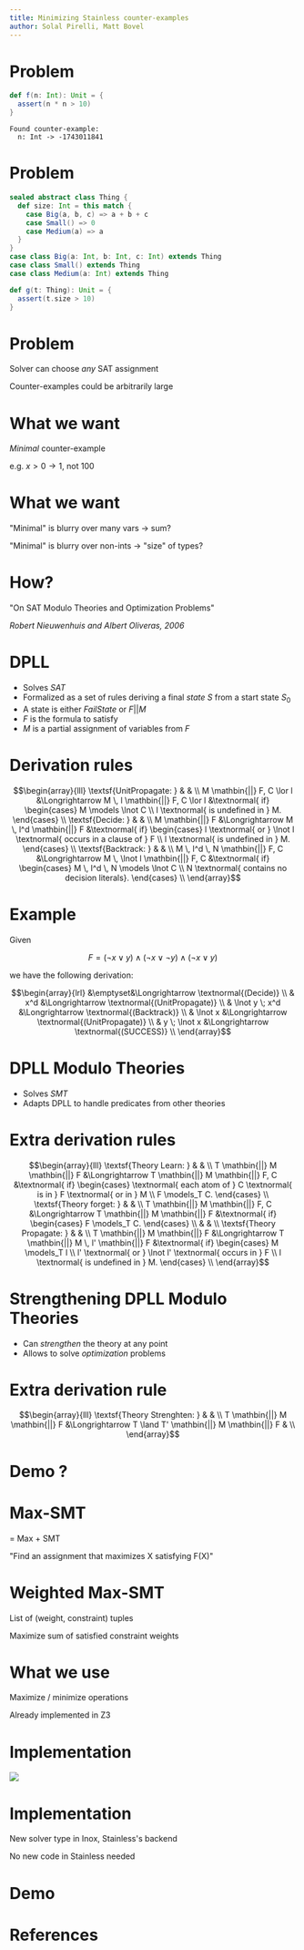 ```yaml
---
title: Minimizing Stainless counter-examples
author: Solal Pirelli, Matt Bovel
---
```


# Problem

```scala
def f(n: Int): Unit = {
  assert(n * n > 10)
}
```

```
Found counter-example:
  n: Int -> -1743011841
```

# Problem

```scala
sealed abstract class Thing {
  def size: Int = this match {
    case Big(a, b, c) => a + b + c
    case Small() => 0
    case Medium(a) => a
  }
}
case class Big(a: Int, b: Int, c: Int) extends Thing
case class Small() extends Thing
case class Medium(a: Int) extends Thing

def g(t: Thing): Unit = {
  assert(t.size > 10)
}
```

# Problem

Solver can choose _any_ SAT assignment

Counter-examples could be arbitrarily large


# What we want

_Minimal_ counter-example

e.g. $x > 0 \rightarrow 1$, not $100$


# What we want

"Minimal" is blurry over many vars -> sum?

"Minimal" is blurry over non-ints -> "size" of types?


# How?

"On SAT Modulo Theories and Optimization Problems"

_Robert Nieuwenhuis and Albert Oliveras, 2006_



# DPLL

- Solves _SAT_
- Formalized as a set of rules deriving a final _state_ $S$ from a start state $S_0$
- A state is either $FailState$ or $F \mathbin{||} M$
- $F$ is the formula to satisfy
- $M$ is a partial assignment of variables from $F$

# Derivation rules

$$\begin{array}{lll}
\textsf{UnitPropagate: } & & \\
M \mathbin{||} F, C \lor l &\Longrightarrow M \, l \mathbin{||} F, C \lor l &\textnormal{ if} \begin{cases}
M \models \lnot C \\
l \textnormal{ is undefined in } M.
\end{cases} \\
\textsf{Decide: } & & \\
M \mathbin{||} F &\Longrightarrow M \, l^d \mathbin{||} F &\textnormal{ if} \begin{cases}
l \textnormal{ or } \lnot l \textnormal{ occurs in a clause of } F \\
l \textnormal{ is undefined in } M.
\end{cases} \\
\textsf{Backtrack: } & & \\
M \, l^d \, N \mathbin{||} F, C &\Longrightarrow M \, \lnot l \mathbin{||} F, C &\textnormal{ if} \begin{cases}
M \, l^d \, N \models \lnot C \\
N \textnormal{ contains no decision literals}.
\end{cases} \\
\end{array}$$

# Example

Given

$$F = (\lnot x \lor y) \land (\lnot x \lor \lnot y) \land (\lnot x \lor y)$$

we have the following derivation:

$$\begin{array}{lrl}
&\emptyset&\Longrightarrow \textnormal{(Decide)} \\
&   x^d &\Longrightarrow \textnormal{(UnitPropagate)} \\
& \lnot y \; x^d &\Longrightarrow \textnormal{(Backtrack)} \\
 &  \lnot x &\Longrightarrow \textnormal{(UnitPropagate)} \\
 &  y \; \lnot x &\Longrightarrow \textnormal{(SUCCESS)} \\
\end{array}$$

# DPLL Modulo Theories

- Solves _SMT_
- Adapts DPLL to handle predicates from other theories

# Extra derivation rules

$$\begin{array}{lll}
\textsf{Theory Learn: } & & \\
T \mathbin{||} M \mathbin{||} F &\Longrightarrow T \mathbin{||} M \mathbin{||} F, C &\textnormal{ if} \begin{cases}
\textnormal{ each atom of } C \textnormal{ is in } F \textnormal{ or in } M \\
F \models_T C.
\end{cases} \\
\textsf{Theory forget: } & & \\
T \mathbin{||} M \mathbin{||} F, C &\Longrightarrow T \mathbin{||} M \mathbin{||} F &\textnormal{ if} \begin{cases}
F \models_T C.
\end{cases} \\
& & \\
\textsf{Theory Propagate: } & & \\
T \mathbin{||} M \mathbin{||} F &\Longrightarrow T \mathbin{||} M \, l' \mathbin{||} F &\textnormal{ if} \begin{cases}
M \models_T l \\
l' \textnormal{ or } \lnot l' \textnormal{ occurs in } F \\
l \textnormal{ is undefined in } M.
\end{cases} \\
\end{array}$$

# Strengthening DPLL Modulo Theories

- Can *strengthen* the theory at any point
- Allows to solve _optimization_ problems

# Extra derivation rule

$$\begin{array}{lll}
\textsf{Theory Strenghten: } & & \\
T \mathbin{||} M \mathbin{||} F &\Longrightarrow T \land T' \mathbin{||} M \mathbin{||} F & \\
\end{array}$$

# Demo ?

# Max-SMT

= Max + SMT

"Find an assignment that maximizes X satisfying F(X)"


# Weighted Max-SMT

List of (weight, constraint) tuples

Maximize sum of satisfied constraint weights

# What we use

Maximize / minimize operations

Already implemented in Z3


# Implementation

![](Figure.svg)

# Implementation

New solver type in Inox, Stainless's backend

No new code in Stainless needed


# Demo

# References
